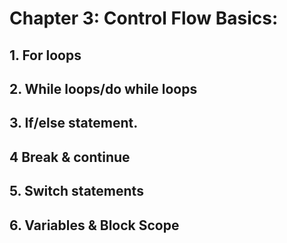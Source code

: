 # Chapter 3: Control Flow Basics:

## 1.   For loops
## 2.   While loops/do while loops
## 3.   If/else statement. 
## 4    Break & continue
## 5.   Switch statements
## 6.   Variables & Block Scope
